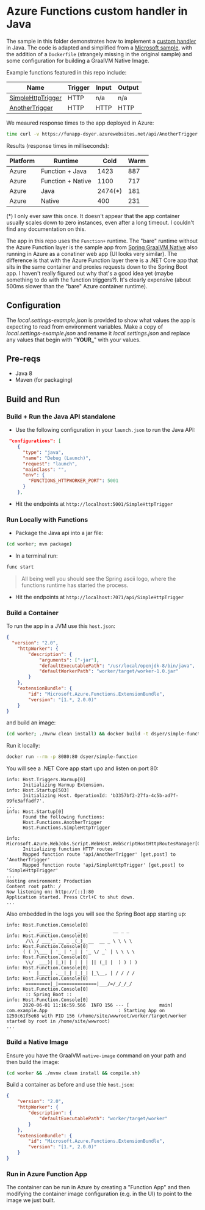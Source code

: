 
# Azure Functions custom handler in Java

The sample in this folder demonstrates how to implement a [custom handler](https://docs.microsoft.com/azure/azure-functions/functions-custom-handlers) in Java. The code is adapted and simplified from a [Microsoft sample](https://github.com/Azure-Samples/functions-custom-handlers), with the addition of a `Dockerfile` (strangely missing in the original sample) and some configuration for building a GraalVM Native Image.

Example functions featured in this repo include:

| Name | Trigger | Input | Output |
|------|---------|-------|--------|
| [SimpleHttpTrigger](SimpleHttpTrigger) | HTTP | n/a   | n/a |
| [AnotherTrigger](SimpleHttpTriggerWithReturn) | HTTP | HTTP |HTTP |

We meaured response times to the app deployed in Azure:

```bash
time curl -v https://funapp-dsyer.azurewebsites.net/api/AnotherTrigger -H "Content-Type: application/json" -d '{"Data":{"Value":"Foo"}}'
```

Results (response times in milliseconds):

|Platform | Runtime | Cold | Warm |
|---------|---------|------|------|
| Azure   | Function + Java | 1423 | 887 |
| Azure   | Function + Native | 1100 | 717 |
| Azure   | Java | 2474(*) | 181 |
| Azure   | Native | 400 | 231 |

(*) I only ever saw this once. It doesn't appear that the app container usually scales down to zero instances, even after a long timeout. I couldn't find any documentation on this.

The app in this repo uses the `Function+` runtime. The "bare" runtime without the Azure Function layer is the sample app from [Spring GraalVM Native](https://github.com/spring-projects-experimental/spring-graalvm-native/tree/master/spring-graalvm-native-samples/function-netty) also running in Azure as a conatiner web app (UI looks very similar). The difference is that with the Azure Function layer there is a .NET Core app that sits in the same container and proxies requests down to the Spring Boot app. I haven't really figured out why that's a good idea yet (maybe something to do with the function triggers?). It's clearly expensive (about 500ms slower than the "bare" Azure container runtime).

## Configuration

The *local.settings-example.json* is provided to show what values the app is expecting to read from environment variables. Make a copy of *local.settings-example.json* and rename it *local.settings.json* and replace any values that begin with "**YOUR_**" with your values.

## Pre-reqs

- Java 8
- Maven (for packaging)

## Build and Run

### Build + Run the Java API standalone

- Use the following configuration in your `launch.json` to run the Java API:

```json
 "configurations": [
    {
      "type": "java",
      "name": "Debug (Launch)",
      "request": "launch",
      "mainClass": "",
      "env": {
        "FUNCTIONS_HTTPWORKER_PORT": 5001
      }
    },
```

- Hit the endpoints at `http://localhost:5001/SimpleHttpTrigger`

### Run Locally with Functions

- Package the Java api into a jar file:

```bash
(cd worker; mvn package)
```

- In a terminal run:

```bash
func start
```

> All being well you should see the Spring ascii logo, where the functions runtime has started the process.

- Hit the endpoints at `http://localhost:7071/api/SimpleHttpTrigger`

### Build a Container

To run the app in a JVM use this `host.json`:

```json
{
  "version": "2.0",
	"httpWorker": {
		"description": {
			"arguments": ["-jar"],
			"defaultExecutablePath": "/usr/local/openjdk-8/bin/java",
			"defaultWorkerPath": "worker/target/worker-1.0.jar"
		}
	},
	"extensionBundle": {
        "id": "Microsoft.Azure.Functions.ExtensionBundle",
        "version": "[1.*, 2.0.0)"
    }
}
```

and build an image:

```bash
(cd worker; ./mvnw clean install) && docker build -t dsyer/simple-function .
```

Run it locally:

```bash
docker run --rm -p 8080:80 dsyer/simple-function
```

You will see a .NET Core app start upo and listen on port 80:

```
info: Host.Triggers.Warmup[0]
      Initializing Warmup Extension.
info: Host.Startup[503]
      Initializing Host. OperationId: 'b3357bf2-27fa-4c5b-ad7f-99fe3affadf7'.
...
info: Host.Startup[0]
      Found the following functions:
      Host.Functions.AnotherTrigger
      Host.Functions.SimpleHttpTrigger
      
info: Microsoft.Azure.WebJobs.Script.WebHost.WebScriptHostHttpRoutesManager[0]
      Initializing function HTTP routes
      Mapped function route 'api/AnotherTrigger' [get,post] to 'AnotherTrigger'
      Mapped function route 'api/SimpleHttpTrigger' [get,post] to 'SimpleHttpTrigger'
...
Hosting environment: Production
Content root path: /
Now listening on: http://[::]:80
Application started. Press Ctrl+C to shut down.
...
```

Also embedded in the logs you will see the Spring Boot app starting up:

```
info: Host.Function.Console[0]
        .   ____          _            __ _ _
info: Host.Function.Console[0]
       /\\ / ___'_ __ _ _(_)_ __  __ _ \ \ \ \
info: Host.Function.Console[0]
      ( ( )\___ | '_ | '_| | '_ \/ _` | \ \ \ \
info: Host.Function.Console[0]
       \\/  ___)| |_)| | | | | || (_| |  ) ) ) )
info: Host.Function.Console[0]
        '  |____| .__|_| |_|_| |_\__, | / / / /
info: Host.Function.Console[0]
       =========|_|==============|___/=/_/_/_/
info: Host.Function.Console[0]
       :: Spring Boot ::                        
info: Host.Function.Console[0]
      2020-06-01 11:16:59.566  INFO 156 --- [           main] com.example.App                          : Starting App on 1259c61f5e68 with PID 156 (/home/site/wwwroot/worker/target/worker started by root in /home/site/wwwroot)
...
```

### Build a Native Image

Ensure you have the GraalVM `native-image` command on your path and then build the image:

```bash
(cd worker && ./mvnw clean install && compile.sh)
```

Build a container as before and use thie `host.json`:

```json
{
	"version": "2.0",
	"httpWorker": {
		"description": {
			"defaultExecutablePath": "worker/target/worker"
		}
	},
	"extensionBundle": {
        "id": "Microsoft.Azure.Functions.ExtensionBundle",
        "version": "[1.*, 2.0.0)"
    }
}
```

### Run in Azure Function App

The container can be run in Azure by creating a "Function App" and then modifying the container image configuration (e.g. in the UI) to point to the image we just built.